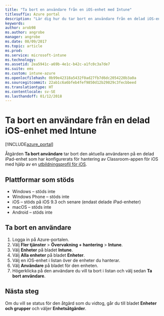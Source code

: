 ```yaml
---
title: "Ta bort en användare från en iOS-enhet med Intune"
titlesuffix: Azure portal
description: "Lär dig hur du tar bort en användare från en delad iOS-enhet med Intune.\""
keywords: 
author: arob98
ms.author: angrobe
manager: angrobe
ms.date: 08/09/2017
ms.topic: article
ms.prod: 
ms.service: microsoft-intune
ms.technology: 
ms.assetid: 2ea5941c-a69b-4e1c-b42c-a1fc0c3a7de7
ms.suite: ems
ms.custom: intune-azure
ms.openlocfilehash: 0b99e42318a5432f0ad27fb7d6dc2054220b3a0a
ms.sourcegitcommit: 22ab1c6a6bfeb4fef9850d12b29829c3fecbbeed
ms.translationtype: HT
ms.contentlocale: sv-SE
ms.lasthandoff: 01/12/2018
---
```

# <a name="remove-a-user-from-a-shared-ios-device-with-intune"></a>Ta bort en användare från en delad iOS-enhet med Intune


[!INCLUDE[azure_portal](./includes/azure_portal.md)]

Åtgärden **Ta bort användare** tar bort den aktuella användaren på en delad iPad-enhet som har konfigurerats för hantering av Classroom-appen för iOS med hjälp av en [utbildningsprofil för iOS](education-settings-configure-ios.md). 

## <a name="supported-platforms"></a>Plattformar som stöds

- Windows – stöds inte
- Windows Phone – stöds inte
- iOS – stöds på iOS 9.3 och senare (endast delade iPad-enheter)
- macOS – stöds inte
- Android – stöds inte

## <a name="how-to-remove-a-user"></a>Ta bort en användare

1. Logga in på Azure-portalen.
2. Välj **Fler tjänster** > **Övervakning + hantering** > **Intune**.
3. Välj **Enheter** på bladet **Intune**.
4. Välj **Alla enheter** på bladet **Enheter**.
5. Välj en iOS-enhet i listan över de enheter du hanterar.
6. Välj **Användare** på bladet för den enheten.
7. Högerklicka på den användare du vill ta bort i listan och välj sedan **Ta bort användare**.

## <a name="next-steps"></a>Nästa steg

Om du vill se status för den åtgärd som du vidtog, går du till bladet **Enheter och grupper** och väljer **Enhetsåtgärder**.
